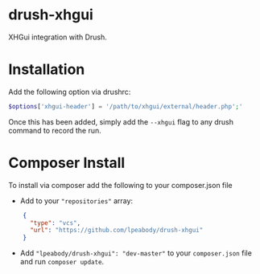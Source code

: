 # drush-xhgui
XHGui integration with Drush.

# Installation
Add the following option via drushrc:

```php
$options['xhgui-header'] = '/path/to/xhgui/external/header.php';'
```

Once this has been added, simply add the `--xhgui` flag to any drush command to record the run.

# Composer Install
To install via composer add the following to your composer.json file

- Add to your `"repositories"` array:
```json
    {
      "type": "vcs",
      "url": "https://github.com/lpeabody/drush-xhgui"
    }
```

- Add `"lpeabody/drush-xhgui": "dev-master"` to your `composer.json` file and run `composer update`.
